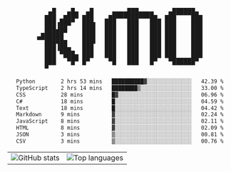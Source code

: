 <div align="center">
<pre>
   ▄█   ▄█▄  ▄█     ▄▄▄▄███▄▄▄▄    ▄██████▄ 
  ███ ▄███▀ ███   ▄██▀▀▀███▀▀▀██▄ ███    ███
  ███▐██▀   ███▌  ███   ███   ███ ███    ███
 ▄█████▀    ███▌  ███   ███   ███ ███    ███
▀▀█████▄    ███▌  ███   ███   ███ ███    ███
  ███▐██▄   ███   ███   ███   ███ ███    ███
  ███ ▀███▄ ███   ███   ███   ███ ███    ███
  ███   ▀█▀ █▀     ▀█   ███   █▀   ▀██████▀ 
  ▀                                         
</pre>
  

<!--START_SECTION:waka-->

```txt
Python        2 hrs 53 mins   ██████████▓░░░░░░░░░░░░░░   42.39 %
TypeScript    2 hrs 14 mins   ████████▒░░░░░░░░░░░░░░░░   33.00 %
CSS           28 mins         █▓░░░░░░░░░░░░░░░░░░░░░░░   06.96 %
C#            18 mins         █░░░░░░░░░░░░░░░░░░░░░░░░   04.59 %
Text          18 mins         █░░░░░░░░░░░░░░░░░░░░░░░░   04.42 %
Markdown      9 mins          ▓░░░░░░░░░░░░░░░░░░░░░░░░   02.24 %
JavaScript    8 mins          ▓░░░░░░░░░░░░░░░░░░░░░░░░   02.11 %
HTML          8 mins          ▓░░░░░░░░░░░░░░░░░░░░░░░░   02.09 %
JSON          3 mins          ▒░░░░░░░░░░░░░░░░░░░░░░░░   00.81 %
CSV           3 mins          ▒░░░░░░░░░░░░░░░░░░░░░░░░   00.76 %
```

<!--END_SECTION:waka-->

<table align="center">
  <tr>
    <td valign="top">
      <img alt="GitHub stats"
           src="https://github-readme-stats.vercel.app/api?username=kim0chi&show_icons=true&hide_title=true&rank_icon=percentile&line_height=28&hide_border=true&theme=dark" />
    </td>
    <td valign="top">
      <img alt="Top languages"
           src="https://github-readme-stats.vercel.app/api/top-langs/?username=kim0chi&layout=compact&card_width=420&langs_count=8&hide_border=true&theme=dark" />
    </td>
  </tr>
</table>


